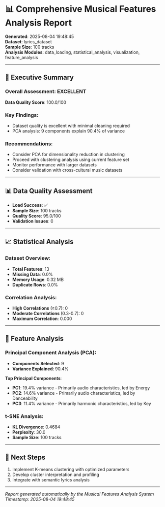 # 📊 Comprehensive Musical Features Analysis Report

**Generated**: 2025-08-04 19:48:45  
**Dataset**: lyrics_dataset  
**Sample Size**: 100 tracks  
**Analysis Modules**: data_loading, statistical_analysis, visualization, feature_analysis

---

## 🎯 Executive Summary

### Overall Assessment: EXCELLENT

**Data Quality Score**: 100.0/100

### Key Findings:
- Dataset quality is excellent with minimal cleaning required
- PCA analysis: 9 components explain 90.4% of variance

### Recommendations:
- Consider PCA for dimensionality reduction in clustering
- Proceed with clustering analysis using current feature set
- Monitor performance with larger datasets
- Consider validation with cross-cultural music datasets

---

## 📊 Data Quality Assessment

- **Load Success**: ✅
- **Sample Size**: 100 tracks
- **Quality Score**: 95.0/100
- **Validation Issues**: 0

---

## 📈 Statistical Analysis

### Dataset Overview:
- **Total Features**: 13
- **Missing Data**: 0.0%
- **Memory Usage**: 0.32 MB
- **Duplicate Rows**: 0.0%

### Correlation Analysis:
- **High Correlations** (≥0.7): 0
- **Moderate Correlations** (0.3-0.7): 0
- **Maximum Correlation**: 0.000

---

## 🔬 Feature Analysis

### Principal Component Analysis (PCA):
- **Components Selected**: 9
- **Variance Explained**: 90.4%

**Top Principal Components**:
- **PC1**: 19.4% variance - Primarily audio characteristics, led by Energy
- **PC2**: 14.6% variance - Primarily audio characteristics, led by Danceability
- **PC3**: 11.4% variance - Primarily harmonic characteristics, led by Key

### t-SNE Analysis:
- **KL Divergence**: 0.4684
- **Perplexity**: 30.0
- **Sample Size**: 100 tracks

---

## 🚀 Next Steps

1. Implement K-means clustering with optimized parameters
1. Develop cluster interpretation and profiling
1. Integrate with semantic lyrics analysis

---

*Report generated automatically by the Musical Features Analysis System*  
*Timestamp: 2025-08-04 19:48:45*
